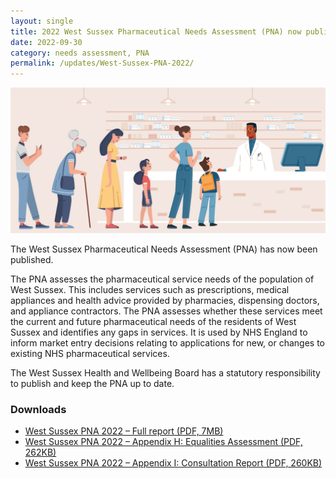 ```yaml
---
layout: single
title: 2022 West Sussex Pharmaceutical Needs Assessment (PNA) now published
date: 2022-09-30
category: needs assessment, PNA
permalink: /updates/West-Sussex-PNA-2022/
---
```


![A decorative image of people waiting at a pharmacy counter](/assets/images/PNA_picture.PNG)

The West Sussex Pharmaceutical Needs Assessment (PNA) has now been published.

The PNA assesses the pharmaceutical service needs of the population of West Sussex. This includes services such as prescriptions, medical appliances and health advice provided by pharmacies, dispensing doctors, and appliance contractors.  The PNA assesses whether these services meet the current and future pharmaceutical needs of the residents of West Sussex and identifies any gaps in services. It is used by NHS England to inform market entry decisions relating to applications for new, or changes to existing NHS pharmaceutical services.

The West Sussex Health and Wellbeing Board has a statutory responsibility to publish and keep the PNA up to date. 

### Downloads
* [West Sussex PNA 2022 – Full report (PDF, 7MB)](/assets/pdf/West%20Sussex%20PNA%202022%2029.09.22.pdf)
* [West Sussex PNA 2022 – Appendix H: Equalities Assessment (PDF, 262KB)](/assets/pdf/WEST%20SUSSEX%20PNA%202022%20-%20APPENDIX%20H%20Equalities%20Assessment%2028.9.22.pdf)
* [West Sussex PNA 2022 – Appendix I: Consultation Report (PDF, 260KB)](/assets/pdf/West%20Sussex%20PNA%202022%20CONSULTATION%20REPORT%20-%20Appendix%20I%2028.09.2022.pdf)
